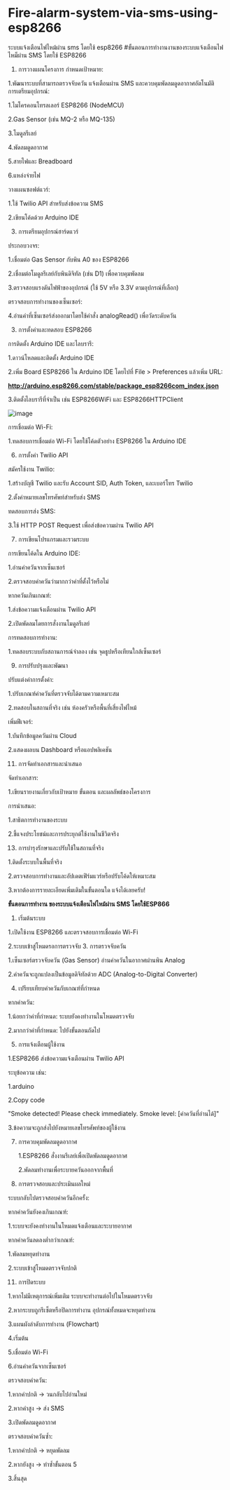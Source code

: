 # Fire-alarm-system-via-sms-using-esp8266
ระบบแจ้งเตือนไฟไหม้ผ่าน sms โดยใช้ esp8266
#ขั้นตอนการทำงานงานของระบบแจ้งเตือนไฟไหม็ผ่าน SMS โดยใช้ ESP8266

1. การวางแผนโครงการ
  กำหนดเป้าหมาย:

1.พัฒนาระบบที่สามารถตรวจจับควัน แจ้งเตือนผ่าน SMS และควบคุมพัดลมดูดอากาศอัตโนมัติ
การเตรียมอุปกรณ์:

  1.ไมโครคอนโทรลเลอร์ ESP8266 (NodeMCU)
  
  2.Gas Sensor (เช่น MQ-2 หรือ MQ-135)
  
  3.โมดูลรีเลย์
  
  4.พัดลมดูดอากาศ
  
  5.สายไฟและ Breadboard
  
  6.แหล่งจ่ายไฟ
  
วางแผนซอฟต์แวร์:

  1.ใช้ Twilio API สำหรับส่งข้อความ SMS
  
  2.เขียนโค้ดด้วย Arduino IDE
  
  3. การเตรียมอุปกรณ์ฮาร์ดแวร์

ประกอบวงจร:

  1.เชื่อมต่อ Gas Sensor กับพิน A0 ของ ESP8266
  
  2.เชื่อมต่อโมดูลรีเลย์กับพินดิจิทัล (เช่น D1) เพื่อควบคุมพัดลม
  
  3.ตรวจสอบแรงดันไฟฟ้าของอุปกรณ์ (ใช้ 5V หรือ 3.3V ตามอุปกรณ์ที่เลือก)
  
ตรวจสอบการทำงานของเซ็นเซอร์:

  4.อ่านค่าที่เซ็นเซอร์ส่งออกมาโดยใช้คำสั่ง analogRead() เพื่อวัดระดับควัน
  
3. การตั้งค่าและทดสอบ ESP8266
 
การติดตั้ง Arduino IDE และไลบรารี:

  1.ดาวน์โหลดและติดตั้ง Arduino IDE
  
  2.เพิ่ม Board ESP8266 ใน Arduino IDE โดยไปที่ File > Preferences แล้วเพิ่ม URL:
  
**http://arduino.esp8266.com/stable/package_esp8266com_index.json**

  3.ติดตั้งไลบรารีที่จำเป็น เช่น ESP8266WiFi และ ESP8266HTTPClient
  
   ![image](https://github.com/worawut11/Fire-alarm-system-via-sms-using-esp8266/issues/1#issue-2731654148)
   
การเชื่อมต่อ Wi-Fi:

  1.ทดสอบการเชื่อมต่อ Wi-Fi โดยใช้โค้ดตัวอย่าง ESP8266 ใน Arduino IDE
  
6. การตั้งค่า Twilio API

 สมัครใช้งาน Twilio:

  1.สร้างบัญชี Twilio และรับ Account SID, Auth Token, และเบอร์โทร Twilio
  
  2.ตั้งค่าหมายเลขโทรศัพท์สำหรับส่ง SMS
  
   ทดสอบการส่ง SMS:
   
  3.ใช้ HTTP POST Request เพื่อส่งข้อความผ่าน Twilio API
  
7. การเขียนโปรแกรมและรวมระบบ

 การเขียนโค้ดใน Arduino IDE:
 
  1.อ่านค่าควันจากเซ็นเซอร์
  
  2.ตรวจสอบค่าควันว่ามากกว่าค่าที่ตั้งไว้หรือไม่
  
 หากควันเกินเกณฑ์:
 
  1.ส่งข้อความแจ้งเตือนผ่าน Twilio API
  
  2.เปิดพัดลมโดยการสั่งงานโมดูลรีเลย์
  
การทดสอบการทำงาน:

  1.ทดสอบระบบกับสถานการณ์จำลอง เช่น จุดธูปหรือเทียนใกล้เซ็นเซอร์
  
9. การปรับปรุงและพัฒนา
    
 ปรับแต่งค่าการตั้งค่า:
 
  1.ปรับเกณฑ์ค่าควันที่ตรวจจับได้ตามความเหมาะสม
  
  2.ทดสอบในสถานที่จริง เช่น ห้องครัวหรือพื้นที่เสี่ยงไฟไหม้
  
เพิ่มฟีเจอร์:

  1.บันทึกข้อมูลควันผ่าน Cloud
  
  2.แสดงผลบน Dashboard หรือแอปพลิเคชัน
  
11. การจัดทำเอกสารและนำเสนอ
    
 จัดทำเอกสาร:
 
  1.เขียนรายงานเกี่ยวกับเป้าหมาย ขั้นตอน และผลลัพธ์ของโครงการ
  
การนำเสนอ:

  1.สาธิตการทำงานของระบบ
  
  2.ชี้แจงประโยชน์และการประยุกต์ใช้งานในชีวิตจริง
  
13. การบำรุงรักษาและปรับใช้ในสถานที่จริง
    
  1.ติดตั้งระบบในพื้นที่จริง
  
  2.ตรวจสอบการทำงานและอัปเดตเฟิร์มแวร์หรือปรับโค้ดให้เหมาะสม
  
  3.หากต้องการรายละเอียดเพิ่มเติมในขั้นตอนใด แจ้งได้เลยครับ!











  

**ขั้นตอนการทำงาน ของระบบแจ้งเตือนไฟไหม้ผ่าน SMS โดยใช้ESP866**

1. เริ่มต้นระบบ
   
  1.เปิดใช้งาน ESP8266 และตรวจสอบการเชื่อมต่อ Wi-Fi
  
  2.ระบบเข้าสู่โหมดรอการตรวจจับ
3. การตรวจจับควัน

  1.เซ็นเซอร์ตรวจจับควัน (Gas Sensor) อ่านค่าควันในอากาศผ่านพิน Analog
  
  2.ค่าควันจะถูกแปลงเป็นข้อมูลดิจิทัลด้วย ADC (Analog-to-Digital Converter)
  
4. เปรียบเทียบค่าควันกับเกณฑ์ที่กำหนด

หากค่าควัน:

  1.น้อยกว่าค่าที่กำหนด: ระบบยังคงทำงานในโหมดตรวจจับ

  2.มากกว่าค่าที่กำหนด: ไปยังขั้นตอนถัดไป

5. การแจ้งเตือนผู้ใช้งาน
   
  1.ESP8266 ส่งข้อความแจ้งเตือนผ่าน Twilio API

ระบุข้อความ เช่น:

  1.arduino

  2.Copy code  

  "Smoke detected! Please check immediately. Smoke level: [ค่าควันที่อ่านได้]"

   3.ข้อความจะถูกส่งไปยังหมายเลขโทรศัพท์ของผู้ใช้งาน

7. การควบคุมพัดลมดูดอากาศ
   
    1.ESP8266 สั่งงานรีเลย์เพื่อเปิดพัดลมดูดอากาศ
   
    2.พัดลมทำงานเพื่อระบายควันออกจากพื้นที่
   
9. การตรวจสอบและประเมินผลใหม่
    
ระบบกลับไปตรวจสอบค่าควันอีกครั้ง:

หากค่าควันยังคงเกินเกณฑ์:

  1.ระบบจะยังคงทำงานในโหมดแจ้งเตือนและระบายอากาศ
  
หากค่าควันลดลงต่ำกว่าเกณฑ์:

  1.พัดลมหยุดทำงาน

  2.ระบบเข้าสู่โหมดตรวจจับปกติ

11. การปิดระบบ
    
  1.หากไม่มีเหตุการณ์เพิ่มเติม ระบบจะทำงานต่อไปในโหมดตรวจจับ
  
  2.หากระบบถูกรีเซ็ตหรือปิดการทำงาน อุปกรณ์ทั้งหมดจะหยุดทำงาน
  
  3.แผนผังลำดับการทำงาน (Flowchart)

  4.เริ่มต้น
  
  5.เชื่อมต่อ Wi-Fi
  
  6.อ่านค่าควันจากเซ็นเซอร์
  
ตรวจสอบค่าควัน:

  1.หากค่าปกติ → วนกลับไปอ่านใหม่
  
  2.หากค่าสูง → ส่ง SMS
  
  3.เปิดพัดลมดูดอากาศ
  
ตรวจสอบค่าควันซ้ำ:

  1.หากค่าปกติ → หยุดพัดลม
  
  2.หากยังสูง → ทำซ้ำขั้นตอน 5  
  
  3.สิ้นสุด








